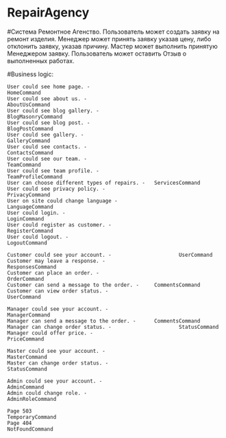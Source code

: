 # RepairAgency

#Система Ремонтное Агенство.
Пользователь может создать заявку на ремонт изделия. 
Менеджер может принять заявку указав цену, либо отклонить заявку, указав причину. 
Мастер может выполнить принятую Менеджером заявку.
Пользователь может оставить Отзыв о выполненных работах.  

#Business logic: 	

	User could see home page. -										HomeCommand
	User could see about us. -										AboutUsCommand	
	User could see blog gallery. -								BlogMasonryCommand	
	User could see blog post. -										BlogPostCommand	
	User could see gallery. -											GalleryCommand	
	User could see contacts. -										ContactsCommand	
	User could see our team. -										TeamCommand	
	User could see team profile. -								TeamProfileCommand	
	User can choose different types of repairs. -	ServicesCommand	
	User could see privacy policy. - 							PrivacyCommand	
	User on site could change language - 					LanguageCommand	
	User could login. -														LoginCommand	
	User could register as customer. - 						RegisterCommand	
	User could logout. -													LogoutCommand	
			
	Customer could see your account. -						UserCommand	
	Customer may leave a response. -							ResponsesCommand	
	Сustomer can place an order. - 								OrderCommand	
	Customer can send a message to the order. - 	CommentsCommand	
	Customer can view order status. -							UserCommand	
			
	Manager could see your account. -							ManagerCommand	
	Manager can send a message to the order. - 		CommentsCommand	
	Manager can change order status. -						StatusCommand	
	Manager could offer price. -									PriceCommand	
			
	Master could see your account. -							MasterCommand	
	Master can change order status. -							StatusCommand	
			
	Admin could see your account. -								AdminCommand	
	Admin could change role. - 										AdminRoleCommand	
			
	Page 503																			TemporaryCommand	
	Page 404																			NotFoundCommand	
